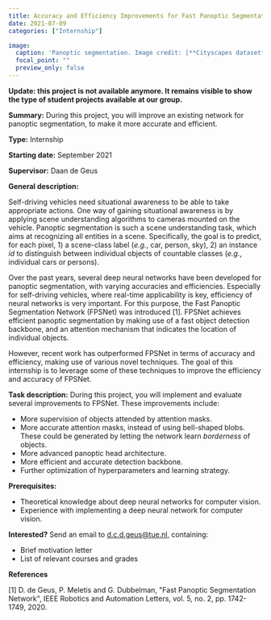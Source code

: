 ```yaml
---
title: Accuracy and Efficiency Improvements for Fast Panoptic Segmentation
date: 2021-07-09
categories: ["Internship"]

image:
  caption: 'Panoptic segmentation. Image credit: [**Cityscapes dataset**](https://www.cityscapes-dataset.com/)'
  focal_point: ""
  preview_only: false
---
```


**Update: this project is not available anymore. It remains visible to show the type of student projects available at our group.**

**Summary:** During this project, you will improve an existing network for panoptic segmentation, to make it more accurate and efficient.

<!--more-->
**Type:** Internship

**Starting date:** September 2021

**Supervisor:** Daan de Geus

**General description:**

Self-driving vehicles need situational awareness to be able to take appropriate actions. One way of gaining situational awareness is by applying scene understanding algorithms to cameras mounted on the vehicle. Panoptic segmentation is such a scene understanding task, which aims at recognizing all entities in a scene. Specifically, the goal is to predict, for each pixel, 1) a scene-class label (_e.g._, car, person, sky), 2) an instance _id_ to distinguish between individual objects of countable classes (_e.g._, individual cars or persons).

Over the past years, several deep neural networks have been developed for panoptic segmentation, with varying accuracies and efficiencies. Especially for self-driving vehicles, where real-time applicability is key, efficiency of neural networks is very important. For this purpose, the Fast Panoptic Segmentation Network (FPSNet) was introduced [1].
FPSNet achieves efficient panoptic segmentation by making use of a fast object detection backbone, and an attention mechanism that indicates the location of individual objects. 

However, recent work has outperformed FPSNet in terms of accuracy and efficiency, making use of various novel techniques. The goal of this internship is to leverage some of these techniques to improve the efficiency and accuracy of FPSNet.

**Task description:**
During this project, you will implement and evaluate several improvements to FPSNet. These improvements include:
- More supervision of objects attended by attention masks.
- More accurate attention masks, instead of using bell-shaped blobs. These could be generated by letting the network learn _borderness_ of objects.
- More advanced panoptic head architecture.
- More efficient and accurate detection backbone.
- Further optimization of hyperparameters and learning strategy.

**Prerequisites:**
- Theoretical knowledge about deep neural networks for computer vision.
- Experience with implementing a deep neural network for computer vision.

**Interested?** Send an email to d.c.d.geus@tue.nl, containing:
- Brief motivation letter
- List of relevant courses and grades


**References**

[1] D. de Geus, P. Meletis and G. Dubbelman, "Fast Panoptic Segmentation Network", IEEE Robotics and Automation Letters, vol. 5, no. 2, pp. 1742-1749, 2020.
